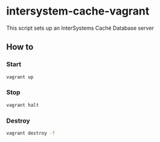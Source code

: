# intersystem-cache-vagrant
This script sets up an InterSystems Caché Database server

## How to

### Start
```sh
vagrant up
```

### Stop
```sh
vagrant halt
```

### Destroy
```sh
vagrant destroy -f
```
